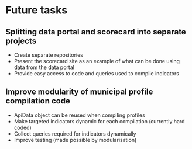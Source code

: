 # Future tasks

## Splitting data portal and scorecard into separate projects

* Create separate repositories
* Present the scorecard site as an example of what can be done using data from the data portal
* Provide easy access to code and queries used to compile indicators

## Improve modularity of municipal profile compilation code

* ApiData object can be reused when compiling profiles
* Make targeted indicators dynamic for each compilation \(currently hard coded\)
* Collect queries required for indicators dynamically
* Improve testing \(made possible by modularisation\)


